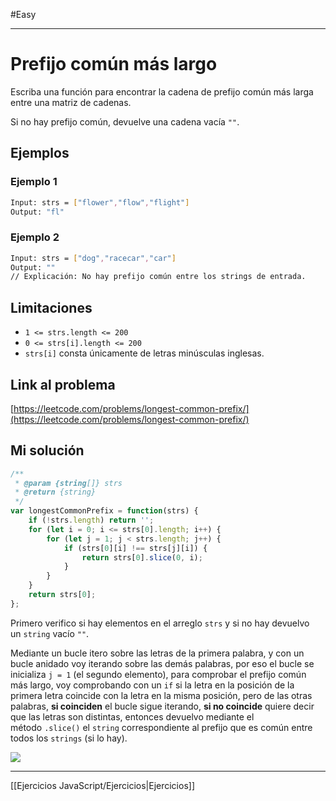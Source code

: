 #Easy 
____
# Prefijo común más largo

Escriba una función para encontrar la cadena de prefijo común más larga entre una matriz de cadenas.

Si no hay prefijo común, devuelve una cadena vacía `""`.

## Ejemplos

### Ejemplo 1

```bash
Input: strs = ["flower","flow","flight"]
Output: "fl"
```

### Ejemplo 2

```bash
Input: strs = ["dog","racecar","car"]
Output: ""
// Explicación: No hay prefijo común entre los strings de entrada.
```

## Limitaciones

-   `1 <= strs.length <= 200`
-   `0 <= strs[i].length <= 200`
-   `strs[i]` consta únicamente de letras minúsculas inglesas.

## Link al problema

[https://leetcode.com/problems/longest-common-prefix/](https://leetcode.com/problems/longest-common-prefix/)

## Mi solución

```js
/**
 * @param {string[]} strs
 * @return {string}
 */
var longestCommonPrefix = function(strs) {
    if (!strs.length) return '';
    for (let i = 0; i <= strs[0].length; i++) {
        for (let j = 1; j < strs.length; j++) {
            if (strs[0][i] !== strs[j][i]) {
                return strs[0].slice(0, i);
            }
        }
    }
    return strs[0];
};
```

Primero verifico si hay elementos en el arreglo `strs` y si no hay devuelvo un `string` vacío `""`.

Mediante un bucle itero sobre las letras de la primera palabra, y con un bucle anidado voy iterando sobre las demás palabras, por eso el bucle se inicializa `j = 1` (el segundo elemento), para comprobar el prefijo común más largo, voy comprobando con un `if` si la letra en la posición de la primera letra coincide con la letra en la misma posición, pero de las otras palabras, **si coinciden** el bucle sigue iterando, **si no coincide** quiere decir que las letras son distintas, entonces devuelvo mediante el método `.slice()` el `string` correspondiente al prefijo que es común entre todos los `strings` (si lo hay).

![](https://cdn.hashnode.com/res/hashnode/image/upload/v1673824135545/18893023-776a-4efd-949e-0484aa128c13.png?auto=compress,format&format=webp)

__________

[[Ejercicios JavaScript/Ejercicios|Ejercicios]]